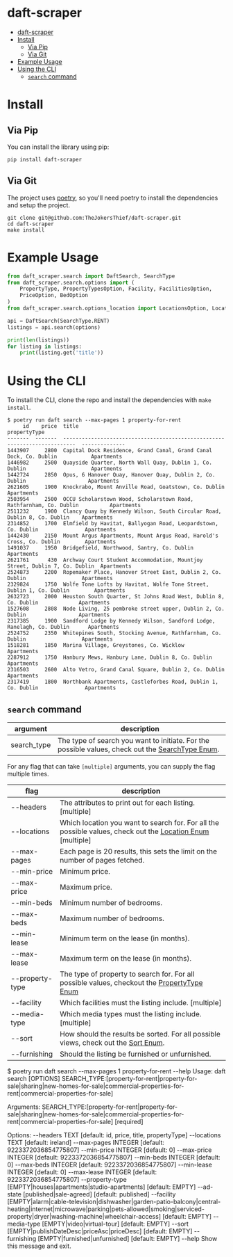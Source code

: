 # daft-scraper

- [daft-scraper](#daft-scraper)
- [Install](#install)
  - [Via Pip](#via-pip)
  - [Via Git](#via-git)
- [Example Usage](#example-usage)
- [Using the CLI](#using-the-cli)
  - [`search` command](#search-command)


# Install

## Via Pip
You can install the library using pip:

```
pip install daft-scraper
```

## Via Git
The project uses [poetry](https://python-poetry.org/), so you'll need poetry to install the dependencies and setup the project.

```
git clone git@github.com:TheJokersThief/daft-scraper.git
cd daft-scraper
make install
```

# Example Usage

```python
from daft_scraper.search import DaftSearch, SearchType
from daft_scraper.search.options import (
    PropertyType, PropertyTypesOption, Facility, FacilitiesOption,
    PriceOption, BedOption
)
from daft_scraper.search.options_location import LocationsOption, Location

api = DaftSearch(SearchType.RENT)
listings = api.search(options)

print(len(listings))
for listing in listings:
    print(listing.get('title'))

```

# Using the CLI

To install the CLI, clone the repo and install the dependencies with `make install`.

```
$ poetry run daft search --max-pages 1 property-for-rent
     id    price  title                                                                       propertyType
-------  -------  --------------------------------------------------------------------------  --------------
1443907     2800  Capital Dock Residence, Grand Canal, Grand Canal Dock, Co. Dublin           Apartments
1446982     2500  Quayside Quarter, North Wall Quay, Dublin 1, Co. Dublin                     Apartments
1442724     2850  Opus, 6 Hanover Quay, Hanover Quay, Dublin 2, Co. Dublin                    Apartments
2621605     1900  Knockrabo, Mount Anville Road, Goatstown, Co. Dublin                        Apartments
2503954     2500  OCCU Scholarstown Wood, Scholarstown Road, Rathfarnham, Co. Dublin          Apartments
2511232     1900  Clancy Quay by Kennedy Wilson, South Circular Road, Dublin 8, Co. Dublin    Apartments
2314852     1700  Elmfield by Havitat, Ballyogan Road, Leopardstown, Co. Dublin               Apartments
1442430     2150  Mount Argus Apartments, Mount Argus Road, Harold's Cross, Co. Dublin        Apartments
1491037     1950  Bridgefield, Northwood, Santry, Co. Dublin                                  Apartments
2621761      430  Archway Court Student Accommodation, Mountjoy Street, Dublin 7, Co. Dublin  Apartments
2524873     2200  Ropemaker Place, Hanover Street East, Dublin 2, Co. Dublin                  Apartments
2329824     1750  Wolfe Tone Lofts by Havitat, Wolfe Tone Street, Dublin 1, Co. Dublin        Apartments
2632723     2000  Heuston South Quarter, St Johns Road West, Dublin 8, Co. Dublin             Apartments
1527608     2808  Node Living, 25 pembroke street upper, Dublin 2, Co. Dublin                 Apartments
2317385     1900  Sandford Lodge by Kennedy Wilson, Sandford Lodge, Ranelagh, Co. Dublin      Apartments
2524752     2350  Whitepines South, Stocking Avenue, Rathfarnham, Co. Dublin                  Apartments
1518281     1850  Marina Village, Greystones, Co. Wicklow                                     Apartments
2287912     1750  Hanbury Mews, Hanbury Lane, Dublin 8, Co. Dublin                            Apartments
2316503     2600  Alto Vetro, Grand Canal Square, Dublin 2, Co. Dublin                        Apartments
2317419     1800  Northbank Apartments, Castleforbes Road, Dublin 1, Co. Dublin               Apartments
```

## `search` command

| argument  | description |
|---|---|
| search_type | The type of search you want to initiate. For the possible values, check out the [SearchType Enum](daft_scraper/search/__init__.py). |

For any flag that can take `[multiple]` arguments, you can supply the flag multiple times.

| flag  | description |
|---|---|
| --headers | The attributes to print out for each listing. [multiple] |
| --locations | Which location you want to search for. For all the possible values, check out the [Location Enum](daft_scraper/search/options_location.py) [multiple] |
| --max-pages | Each page is 20 results, this sets the limit on the number of pages fetched. |
| --min-price | Minimum price. |
| --max-price | Maximum price. |
| --min-beds | Minimum number of bedrooms. |
| --max-beds | Maximum number of bedrooms. |
| --min-lease | Minimum term on the lease (in months). |
| --max-lease | Maximum term on the lease (in months). |
| --property-type | The type of property to search for. For all possible values, checkout the [PropertyType Enum](/daft_scraper/search/options.py) |
| --facility | Which facilities must the listing include. [multiple] |
| --media-type | Which media types must the listing include. [multiple] |
| --sort | How should the results be sorted. For all possible views, check out the [Sort Enum](daft_scraper/search/options). |
| --furnishing | Should the listing be furnished or unfurnished. |

$ poetry run daft search --max-pages 1 property-for-rent --help
Usage: daft search [OPTIONS] SEARCH_TYPE:[property-for-rent|property-for-
                   sale|sharing|new-homes-for-sale|commercial-properties-for-
                   rent|commercial-properties-for-sale]

Arguments:
  SEARCH_TYPE:[property-for-rent|property-for-sale|sharing|new-homes-for-sale|commercial-properties-for-rent|commercial-properties-for-sale]
                                  [required]

Options:
  --headers TEXT                  [default: id, price, title, propertyType]
  --locations TEXT                [default: ireland]
  --max-pages INTEGER             [default: 9223372036854775807]
  --min-price INTEGER             [default: 0]
  --max-price INTEGER             [default: 9223372036854775807]
  --min-beds INTEGER              [default: 0]
  --max-beds INTEGER              [default: 9223372036854775807]
  --min-lease INTEGER             [default: 0]
  --max-lease INTEGER             [default: 9223372036854775807]
  --property-type [EMPTY|houses|apartments|studio-apartments]
                                  [default: EMPTY]
  --ad-state [published|sale-agreed]
                                  [default: published]
  --facility [EMPTY|alarm|cable-television|dishwasher|garden-patio-balcony|central-heating|internet|microwave|parking|pets-allowed|smoking|serviced-property|dryer|washing-machine|wheelchair-access]
                                  [default: EMPTY]
  --media-type [EMPTY|video|virtual-tour]
                                  [default: EMPTY]
  --sort [EMPTY|publishDateDesc|priceAsc|priceDesc]
                                  [default: EMPTY]
  --furnishing [EMPTY|furnished|unfurnished]
                                  [default: EMPTY]
  --help                          Show this message and exit.
